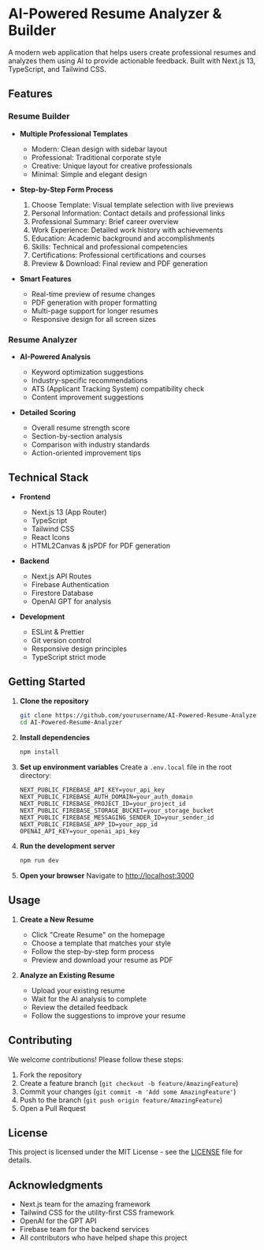 # AI-Powered Resume Analyzer & Builder

A modern web application that helps users create professional resumes and analyzes them using AI to provide actionable feedback. Built with Next.js 13, TypeScript, and Tailwind CSS.

## Features

### Resume Builder
- **Multiple Professional Templates**
  - Modern: Clean design with sidebar layout
  - Professional: Traditional corporate style
  - Creative: Unique layout for creative professionals
  - Minimal: Simple and elegant design

- **Step-by-Step Form Process**
  1. Choose Template: Visual template selection with live previews
  2. Personal Information: Contact details and professional links
  3. Professional Summary: Brief career overview
  4. Work Experience: Detailed work history with achievements
  5. Education: Academic background and accomplishments
  6. Skills: Technical and professional competencies
  7. Certifications: Professional certifications and courses
  8. Preview & Download: Final review and PDF generation

- **Smart Features**
  - Real-time preview of resume changes
  - PDF generation with proper formatting
  - Multi-page support for longer resumes
  - Responsive design for all screen sizes

### Resume Analyzer
- **AI-Powered Analysis**
  - Keyword optimization suggestions
  - Industry-specific recommendations
  - ATS (Applicant Tracking System) compatibility check
  - Content improvement suggestions

- **Detailed Scoring**
  - Overall resume strength score
  - Section-by-section analysis
  - Comparison with industry standards
  - Action-oriented improvement tips

## Technical Stack

- **Frontend**
  - Next.js 13 (App Router)
  - TypeScript
  - Tailwind CSS
  - React Icons
  - HTML2Canvas & jsPDF for PDF generation

- **Backend**
  - Next.js API Routes
  - Firebase Authentication
  - Firestore Database
  - OpenAI GPT for analysis

- **Development**
  - ESLint & Prettier
  - Git version control
  - Responsive design principles
  - TypeScript strict mode

## Getting Started

1. **Clone the repository**
   ```bash
   git clone https://github.com/yourusername/AI-Powered-Resume-Analyzer.git
   cd AI-Powered-Resume-Analyzer
   ```

2. **Install dependencies**
   ```bash
   npm install
   ```

3. **Set up environment variables**
   Create a `.env.local` file in the root directory:
   ```env
   NEXT_PUBLIC_FIREBASE_API_KEY=your_api_key
   NEXT_PUBLIC_FIREBASE_AUTH_DOMAIN=your_auth_domain
   NEXT_PUBLIC_FIREBASE_PROJECT_ID=your_project_id
   NEXT_PUBLIC_FIREBASE_STORAGE_BUCKET=your_storage_bucket
   NEXT_PUBLIC_FIREBASE_MESSAGING_SENDER_ID=your_sender_id
   NEXT_PUBLIC_FIREBASE_APP_ID=your_app_id
   OPENAI_API_KEY=your_openai_api_key
   ```

4. **Run the development server**
   ```bash
   npm run dev
   ```

5. **Open your browser**
   Navigate to [http://localhost:3000](http://localhost:3000)

## Usage

1. **Create a New Resume**
   - Click "Create Resume" on the homepage
   - Choose a template that matches your style
   - Follow the step-by-step form process
   - Preview and download your resume as PDF

2. **Analyze an Existing Resume**
   - Upload your existing resume
   - Wait for the AI analysis to complete
   - Review the detailed feedback
   - Follow the suggestions to improve your resume

## Contributing

We welcome contributions! Please follow these steps:

1. Fork the repository
2. Create a feature branch (`git checkout -b feature/AmazingFeature`)
3. Commit your changes (`git commit -m 'Add some AmazingFeature'`)
4. Push to the branch (`git push origin feature/AmazingFeature`)
5. Open a Pull Request

## License

This project is licensed under the MIT License - see the [LICENSE](LICENSE) file for details.

## Acknowledgments

- Next.js team for the amazing framework
- Tailwind CSS for the utility-first CSS framework
- OpenAI for the GPT API
- Firebase team for the backend services
- All contributors who have helped shape this project
